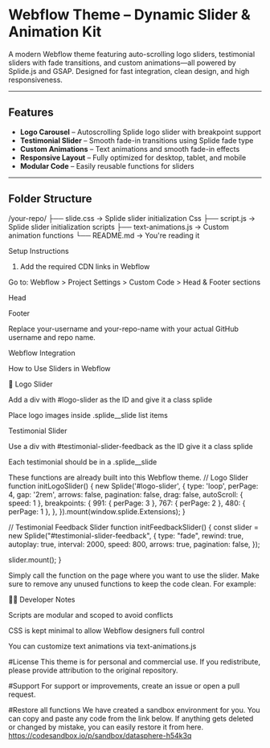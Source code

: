# Webflow Theme – Dynamic Slider & Animation Kit

A modern Webflow theme featuring auto-scrolling logo sliders, testimonial sliders with fade transitions, and custom animations—all powered by Splide.js and GSAP. Designed for fast integration, clean design, and high responsiveness.

---

## Features

- **Logo Carousel** – Autoscrolling Splide logo slider with breakpoint support
- **Testimonial Slider** – Smooth fade-in transitions using Splide fade type
- **Custom Animations** – Text animations and smooth fade-in effects
- **Responsive Layout** – Fully optimized for desktop, tablet, and mobile
- **Modular Code** – Easily reusable functions for sliders

---

## Folder Structure

/your-repo/
├── slide.css              → Splide slider initialization Css
├── script.js              → Splide slider initialization scripts
├── text-animations.js     → Custom animation functions
└── README.md              → You're reading it

Setup Instructions

1. Add the required CDN links in Webflow

Go to:
Webflow > Project Settings > Custom Code > Head & Footer sections

Head

<!-- Splide CSS -->
<link rel="stylesheet" href="https://cdn.jsdelivr.net/npm/@splidejs/splide@4.1.4/dist/css/splide.min.css" />


Footer

<!-- Splide JS -->
<script src="https://cdn.jsdelivr.net/npm/@splidejs/splide@4.1.4/dist/js/splide.min.js"></script>

<!-- Custom JS -->
<script src="https://cdn.jsdelivr.net/gh/your-username/your-repo-name/js/slider.js"></script>
<script src="https://cdn.jsdelivr.net/gh/your-username/your-repo-name/js/animations.js"></script>

Replace your-username and your-repo-name with your actual GitHub username and repo name.


Webflow Integration

How to Use Sliders in Webflow

🔄 Logo Slider

Add a div with #logo-slider as the ID and give it a class splide

Place logo images inside .splide__slide list items


Testimonial Slider

Use a div with #testimonial-slider-feedback as the ID give it a class splide

Each testimonial should be in a .splide__slide


These functions are already built into this Webflow theme.
// Logo Slider
function initLogoSlider() {
  new Splide('#logo-slider', {
    type: 'loop',
    perPage: 4,
    gap: '2rem',
    arrows: false,
    pagination: false,
    drag: false,
    autoScroll: { speed: 1 },
    breakpoints: {
      991: { perPage: 3 },
      767: { perPage: 2 },
      480: { perPage: 1 },
    },
  }).mount(window.splide.Extensions);
}

// Testimonial Feedback Slider
function initFeedbackSlider() {
  const slider = new Splide("#testimonial-slider-feedback", {
    type: "fade",
    rewind: true,
    autoplay: true,
    interval: 2000,
    speed: 800,
    arrows: true,
    pagination: false,
  });

  slider.mount();
}

Simply call the function on the page where you want to use the slider. Make sure to remove any unused functions to keep the code clean. For example:
<script>
document.addEventListener("DOMContentLoaded", function () {
  const autoScroll = window.splide.Extensions.AutoScroll;
	initHeroSlider();
  initFrontSlider(autoScroll);
  initBackSlider(autoScroll);
  initTestimonialSlider();
});
</script>



🧑‍💻 Developer Notes

Scripts are modular and scoped to avoid conflicts

CSS is kept minimal to allow Webflow designers full control

You can customize text animations via text-animations.js


#License
This theme is for personal and commercial use. If you redistribute, please provide attribution to the original repository.

#Support
For support or improvements, create an issue or open a pull request.

#Restore all functions
We have created a sandbox environment for you. You can copy and paste any code from the link below. If anything gets deleted or changed by mistake, you can easily restore it from here.
https://codesandbox.io/p/sandbox/datasphere-h54k3q


